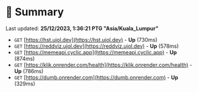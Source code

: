 # 📖 Summary
Last updated: **25/12/2023, 1:36:21 PTG "Asia/Kuala_Lumpur"**

- `GET` [https://hst.ujol.dev](https://hst.ujol.dev) - **Up** (730ms)
- `GET` [https://reddviz.ujol.dev](https://reddviz.ujol.dev) - **Up** (578ms)
- `GET` [https://memeapi.cyclic.app](https://memeapi.cyclic.app) - **Up** (874ms)
- `GET` [https://klik.onrender.com/health](https://klik.onrender.com/health) - **Up** (786ms)
- `GET` [https://dumb.onrender.com](https://dumb.onrender.com) - **Up** (329ms)
